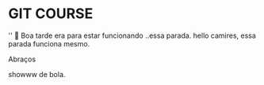 # GIT COURSE
''

Boa tarde era para estar funcionando ..essa parada.
hello camires,
essa parada funciona mesmo.

Abraços

showww de bola.
